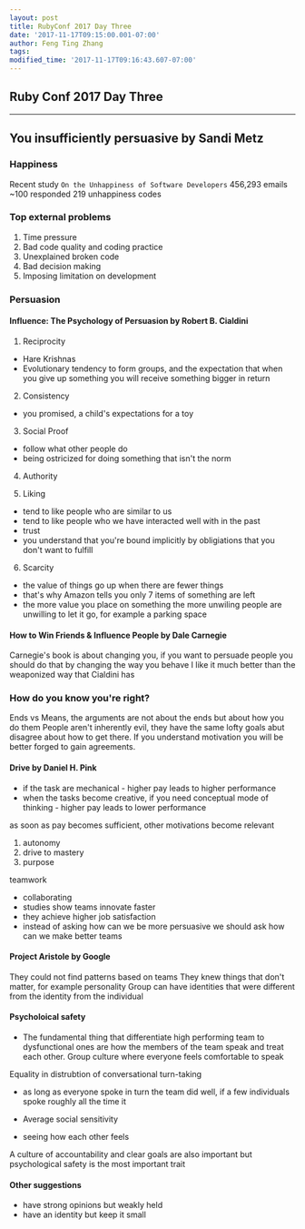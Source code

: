 ```yaml
---
layout: post
title: RubyConf 2017 Day Three
date: '2017-11-17T09:15:00.001-07:00'
author: Feng Ting Zhang
tags:
modified_time: '2017-11-17T09:16:43.607-07:00'
---
```


## Ruby Conf 2017 Day Three

----------

## You insufficiently persuasive by Sandi Metz

### Happiness
Recent study `On the Unhappiness of Software Developers`
456,293 emails
~100 responded
219 unhappiness codes

### Top external problems
1. Time pressure
1. Bad code quality and coding practice
1. Unexplained broken code
1. Bad decision making
1. Imposing limitation on development

### Persuasion
#### Influence: The Psychology of Persuasion by Robert B. Cialdini
1. Reciprocity
  * Hare Krishnas
  * Evolutionary tendency to form groups, and the expectation that when you give up something you will receive something bigger in return

2. Consistency
  * you promised, a child's expectations for a toy

3. Social Proof
  * follow what other people do
  * being ostricized for doing something that isn't the norm

4. Authority

5. Liking
  * tend to like people who are similar to us
  * tend to like people who we have interacted well with in the past
  * trust
  * you understand that you're bound implicitly by obligiations that you don't want to fulfill

6. Scarcity
  * the value of things go up when there are fewer things
  * that's why Amazon tells you only 7 items of something are left
  * the more value you place on something the more unwiling people are unwilling to let it go, for example a parking space

#### How to Win Friends & Influence People by Dale Carnegie
Carnegie's book is about changing you, if you want to persuade people you should do that by changing the way you behave
I like it much better than the weaponized way that Cialdini has

### How do you know you're right?
Ends vs Means, the arguments are not about the ends but about how you do them
People aren't inherently evil, they have the same lofty goals abut disagree about how to get there.
If you understand motivation you will be better forged to gain agreements.

#### Drive by Daniel H. Pink
* if the task are mechanical - higher pay leads to higher performance
* when the tasks become creative, if you need conceptual mode of thinking - higher pay leads to lower performance

as soon as pay becomes sufficient, other motivations become relevant
1. autonomy
1. drive to mastery
1. purpose

teamwork
* collaborating
* studies show teams innovate faster
* they achieve higher job satisfaction
* instead of asking how can we be more persuasive we should ask how can we make better teams


#### Project Aristole by Google
They could not find patterns based on teams
They knew things that don't matter, for example personality
Group can have identities that were different from the identity from the individual

#### Psycholoical safety
* The fundamental thing that differentiate high performing team to dysfunctional ones are how the members of the team speak and treat each other. Group culture where everyone feels comfortable to speak

Equality in distrubtion of conversational turn-taking
- as long as everyone spoke in turn the team did well, if a few individuals spoke roughly all the time it

* Average social sensitivity
- seeing how each other feels

A culture of accountability and clear goals are also important but psychological safety is the most important trait

#### Other suggestions
* have strong opinions but weakly held
* have an identity but keep it small
